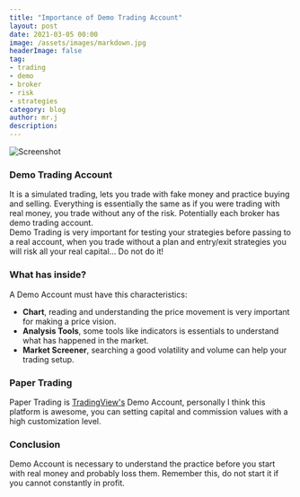 ```yaml
---
title: "Importance of Demo Trading Account"
layout: post
date: 2021-03-05 00:00
image: /assets/images/markdown.jpg
headerImage: false
tag:
- trading
- demo
- broker
- risk
- strategies
category: blog
author: mr.j
description: 
---
```


![Screenshot](https://a.c-dn.net/c/content/dam/publicsites/igcom/uk/images/ContentImage/content2/demo-account-pack-shot.png)

### Demo Trading Account
It is a simulated trading, lets you trade with fake money and practice buying and selling. Everything is essentially the same as if you were trading with real money, you trade without any of the risk. Potentially each broker has demo trading account. <br>
Demo Trading is very important for testing your strategies before passing to a real account, when you trade without a plan and entry/exit strategies you will risk all your real capital... Do not do it!

### What has inside?
A Demo Account must have this characteristics:
* **Chart**, reading and understanding the price movement is very important for making a price vision.
* **Analysis Tools**, some tools like indicators is essentials to understand what has happened in the market.
* **Market Screener**, searching a good volatility and volume can help your trading setup.

### Paper Trading
Paper Trading is [TradingView's](https://www.tradingview.com/) Demo Account, personally I think this platform is awesome, you can setting capital and commission values with a high customization level.

### Conclusion
Demo Account is necessary to understand the practice before you start with real money and probably loss them. Remember this, do not start it if you cannot constantly in profit.
